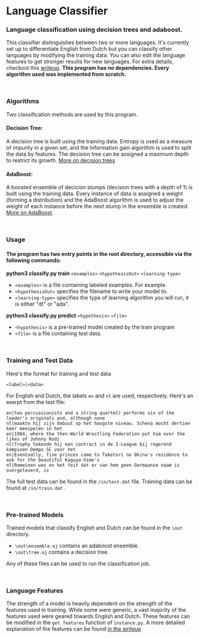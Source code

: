 # Language Classifier
### Language classification using decision trees and adaboost.

This classifier distinguishes between two or more languages. It's currently set up to differentiate English from 
Dutch but you can classify other languages by modifying the training data. You can also edit the language features to get 
stronger results for new languages. For extra details, checkout this [writeup](https://docs.google.com/document/d/1TWwhFmji458pAycIzHSXn9rB8dsC8AZpyY7Qghsrwew/edit?usp=sharing). <b>This program has no dependencies. Every algorithm used was implemented from scratch.</b>

<br>

### Algorithms
Two classification methods are used by this program.

#### Decision Tree:
A decision tree is built using the training data. Entropy is used as a measure of impurity in a given set, and the Information gain algorithm is used to split the data by features. The decision tree can be assigned a maximum depth to restrict its growth. [More on decision trees](https://www.geeksforgeeks.org/decision-tree/)

#### AdaBoost:
A boosted ensemble of decicion stumps (decision trees with a depth of 1) is built using the training data. Every instance of data is assigned a weight (forming a distribution) and the AdaBoost algorithm is used to adjust the weight of each instance before the next stump in the ensemble is created. [More on AdaBoost](https://towardsdatascience.com/boosting-algorithm-adaboost-b6737a9ee60c).

<br>

### Usage
#### The program has two entry points in the root directory, accessible via the following commands:

<b>python3 classify.py train</b> `<examples>` `<hypothesisOut>` `<learning-type>`
 - `<examples>` is a file containing labeled examples. For example.
 - `<hypothesisOut>` specifies the filename to write your model to.
 - `<learning-type>` specifies the type of learning algorithm you will run, it is either "dt" or "ada".


<b>python3 classify.py predict</b> `<hypothesis>` `<file>`
 - `<hypothesis>` is a pre-trained model created by the train program
 - `<file>` is a file containing test data.

<br>

### Training and Test Data
Here's the format for training and test data

```
<label>|<data>
```

For English and Dutch, the labels ```en``` and ```nl``` are used, respectively. Here's an exerpt from the test file:

```
en|two percussionists and a string quartet) performs six of the leader's originals and, although none
nl|maakte hij zijn debuut op het hoogste niveau. Schena mocht dertien keer meespelen in het
en|1984, where the then-World Wrestling Federation put him over the likes of Johnny Rodz
nl|Trophy tekende hij een contract in de I-League bij regerend kampioen Dempo SC voor het
en|Eventually, five princes came to Taketori no Okina's residence to ask for the beautiful Kaguya-hime's
nl|Romeinen was en het feit dat er van hem geen Germaanse naam is overgeleverd, is
```

The full test data can be found in the `/in/test.dat` file. Training data can be found at `/in/train.dat` .

<br>

### Pre-trained Models
Trained models that classify English and Dutch can be found in the `\out` directory.

 - `\out\ensemble.oj` contains an adaboost ensemble.
 - `\out\tree.oj` contains a decision tree.
 
Any of these files can be used to run the classification job.

<br>

### Language Features
The strength of a model is heavily dependent on the strength of the features used in training. While some were generic, 
a vast majority of the features used were geared towards English and Dutch. These features can be modified in the 
```get_features``` function of ```instance.py```. A more detailed explanation of the features can be found 
[in the writeup](https://docs.google.com/document/d/1TWwhFmji458pAycIzHSXn9rB8dsC8AZpyY7Qghsrwew/edit?usp=sharing)
